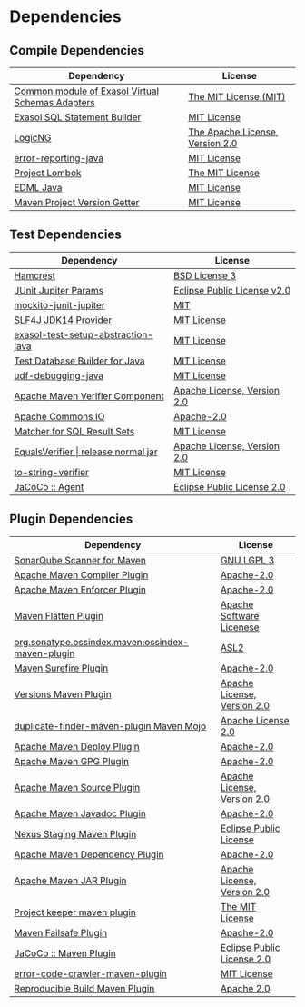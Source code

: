 <!-- @formatter:off -->
# Dependencies

## Compile Dependencies

| Dependency                                            | License                              |
| ----------------------------------------------------- | ------------------------------------ |
| [Common module of Exasol Virtual Schemas Adapters][0] | [The MIT License (MIT)][1]           |
| [Exasol SQL Statement Builder][2]                     | [MIT License][3]                     |
| [LogicNG][4]                                          | [The Apache License, Version 2.0][5] |
| [error-reporting-java][6]                             | [MIT License][7]                     |
| [Project Lombok][8]                                   | [The MIT License][9]                 |
| [EDML Java][10]                                       | [MIT License][11]                    |
| [Maven Project Version Getter][12]                    | [MIT License][13]                    |

## Test Dependencies

| Dependency                                 | License                           |
| ------------------------------------------ | --------------------------------- |
| [Hamcrest][14]                             | [BSD License 3][15]               |
| [JUnit Jupiter Params][16]                 | [Eclipse Public License v2.0][17] |
| [mockito-junit-jupiter][18]                | [MIT][19]                         |
| [SLF4J JDK14 Provider][20]                 | [MIT License][21]                 |
| [exasol-test-setup-abstraction-java][22]   | [MIT License][23]                 |
| [Test Database Builder for Java][24]       | [MIT License][25]                 |
| [udf-debugging-java][26]                   | [MIT License][27]                 |
| [Apache Maven Verifier Component][28]      | [Apache License, Version 2.0][29] |
| [Apache Commons IO][30]                    | [Apache-2.0][29]                  |
| [Matcher for SQL Result Sets][31]          | [MIT License][32]                 |
| [EqualsVerifier \| release normal jar][33] | [Apache License, Version 2.0][29] |
| [to-string-verifier][34]                   | [MIT License][21]                 |
| [JaCoCo :: Agent][35]                      | [Eclipse Public License 2.0][36]  |

## Plugin Dependencies

| Dependency                                              | License                           |
| ------------------------------------------------------- | --------------------------------- |
| [SonarQube Scanner for Maven][37]                       | [GNU LGPL 3][38]                  |
| [Apache Maven Compiler Plugin][39]                      | [Apache-2.0][29]                  |
| [Apache Maven Enforcer Plugin][40]                      | [Apache-2.0][29]                  |
| [Maven Flatten Plugin][41]                              | [Apache Software Licenese][29]    |
| [org.sonatype.ossindex.maven:ossindex-maven-plugin][42] | [ASL2][5]                         |
| [Maven Surefire Plugin][43]                             | [Apache-2.0][29]                  |
| [Versions Maven Plugin][44]                             | [Apache License, Version 2.0][29] |
| [duplicate-finder-maven-plugin Maven Mojo][45]          | [Apache License 2.0][46]          |
| [Apache Maven Deploy Plugin][47]                        | [Apache-2.0][29]                  |
| [Apache Maven GPG Plugin][48]                           | [Apache-2.0][29]                  |
| [Apache Maven Source Plugin][49]                        | [Apache License, Version 2.0][29] |
| [Apache Maven Javadoc Plugin][50]                       | [Apache-2.0][29]                  |
| [Nexus Staging Maven Plugin][51]                        | [Eclipse Public License][52]      |
| [Apache Maven Dependency Plugin][53]                    | [Apache-2.0][29]                  |
| [Apache Maven JAR Plugin][54]                           | [Apache License, Version 2.0][29] |
| [Project keeper maven plugin][55]                       | [The MIT License][56]             |
| [Maven Failsafe Plugin][57]                             | [Apache-2.0][29]                  |
| [JaCoCo :: Maven Plugin][58]                            | [Eclipse Public License 2.0][36]  |
| [error-code-crawler-maven-plugin][59]                   | [MIT License][60]                 |
| [Reproducible Build Maven Plugin][61]                   | [Apache 2.0][5]                   |

[0]: https://github.com/exasol/virtual-schema-common-java/
[1]: https://github.com/exasol/virtual-schema-common-java/blob/main/LICENSE
[2]: https://github.com/exasol/sql-statement-builder/
[3]: https://github.com/exasol/sql-statement-builder/blob/main/LICENSE
[4]: http://www.logicng.org
[5]: http://www.apache.org/licenses/LICENSE-2.0.txt
[6]: https://github.com/exasol/error-reporting-java/
[7]: https://github.com/exasol/error-reporting-java/blob/main/LICENSE
[8]: https://projectlombok.org
[9]: https://projectlombok.org/LICENSE
[10]: https://github.com/exasol/edml-java/
[11]: https://github.com/exasol/edml-java/blob/main/LICENSE
[12]: https://github.com/exasol/maven-project-version-getter/
[13]: https://github.com/exasol/maven-project-version-getter/blob/main/LICENSE
[14]: http://hamcrest.org/JavaHamcrest/
[15]: http://opensource.org/licenses/BSD-3-Clause
[16]: https://junit.org/junit5/
[17]: https://www.eclipse.org/legal/epl-v20.html
[18]: https://github.com/mockito/mockito
[19]: https://github.com/mockito/mockito/blob/main/LICENSE
[20]: http://www.slf4j.org
[21]: http://www.opensource.org/licenses/mit-license.php
[22]: https://github.com/exasol/exasol-test-setup-abstraction-java/
[23]: https://github.com/exasol/exasol-test-setup-abstraction-java/blob/main/LICENSE
[24]: https://github.com/exasol/test-db-builder-java/
[25]: https://github.com/exasol/test-db-builder-java/blob/main/LICENSE
[26]: https://github.com/exasol/udf-debugging-java/
[27]: https://github.com/exasol/udf-debugging-java/blob/main/LICENSE
[28]: https://maven.apache.org/shared/maven-verifier/
[29]: https://www.apache.org/licenses/LICENSE-2.0.txt
[30]: https://commons.apache.org/proper/commons-io/
[31]: https://github.com/exasol/hamcrest-resultset-matcher/
[32]: https://github.com/exasol/hamcrest-resultset-matcher/blob/main/LICENSE
[33]: https://www.jqno.nl/equalsverifier
[34]: https://github.com/jparams/to-string-verifier
[35]: https://www.eclemma.org/jacoco/index.html
[36]: https://www.eclipse.org/legal/epl-2.0/
[37]: http://sonarsource.github.io/sonar-scanner-maven/
[38]: https://www.gnu.org/licenses/lgpl-3.0.txt
[39]: https://maven.apache.org/plugins/maven-compiler-plugin/
[40]: https://maven.apache.org/enforcer/maven-enforcer-plugin/
[41]: https://www.mojohaus.org/flatten-maven-plugin/
[42]: https://sonatype.github.io/ossindex-maven/maven-plugin/
[43]: https://maven.apache.org/surefire/maven-surefire-plugin/
[44]: https://www.mojohaus.org/versions/versions-maven-plugin/
[45]: https://basepom.github.io/duplicate-finder-maven-plugin
[46]: http://www.apache.org/licenses/LICENSE-2.0.html
[47]: https://maven.apache.org/plugins/maven-deploy-plugin/
[48]: https://maven.apache.org/plugins/maven-gpg-plugin/
[49]: https://maven.apache.org/plugins/maven-source-plugin/
[50]: https://maven.apache.org/plugins/maven-javadoc-plugin/
[51]: http://www.sonatype.com/public-parent/nexus-maven-plugins/nexus-staging/nexus-staging-maven-plugin/
[52]: http://www.eclipse.org/legal/epl-v10.html
[53]: https://maven.apache.org/plugins/maven-dependency-plugin/
[54]: https://maven.apache.org/plugins/maven-jar-plugin/
[55]: https://github.com/exasol/project-keeper/
[56]: https://github.com/exasol/project-keeper/blob/main/LICENSE
[57]: https://maven.apache.org/surefire/maven-failsafe-plugin/
[58]: https://www.jacoco.org/jacoco/trunk/doc/maven.html
[59]: https://github.com/exasol/error-code-crawler-maven-plugin/
[60]: https://github.com/exasol/error-code-crawler-maven-plugin/blob/main/LICENSE
[61]: http://zlika.github.io/reproducible-build-maven-plugin
